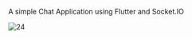 A simple Chat Application using Flutter and Socket.IO

![24](https://github.com/MKarapiperakis/flutter_chat_app/assets/80547372/a357e556-eaaa-4d9d-83a4-3a1e42a56f87)
